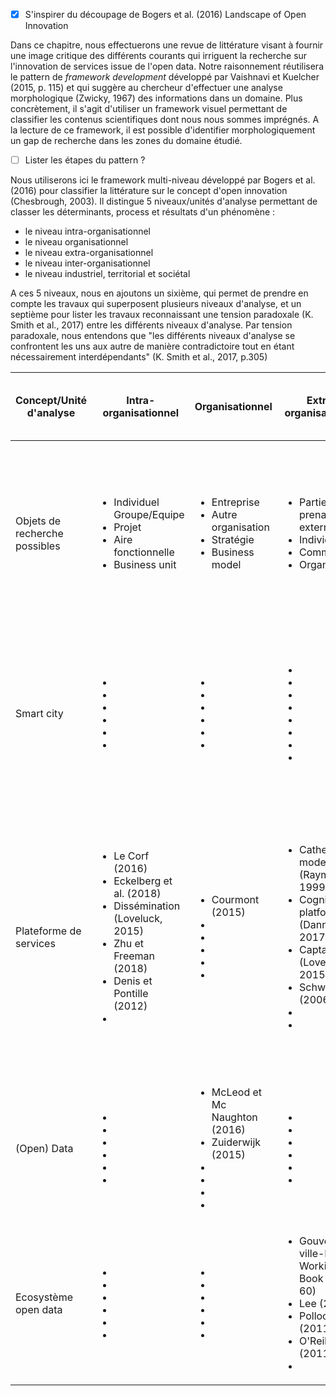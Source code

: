 - [X] S'inspirer du découpage de Bogers et al. (2016) Landscape of Open Innovation

Dans ce chapitre, nous effectuerons une revue de littérature visant à fournir une image critique des différents courants qui irriguent la recherche sur l'innovation de services issue de l'open data. Notre raisonnement réutilisera le pattern de *framework development* développé par Vaishnavi et Kuelcher (2015, p. 115) et qui suggère au chercheur d'effectuer une analyse morphologique (Zwicky, 1967) des informations dans un domaine. Plus concrètement, il s'agit d'utiliser un framework visuel permettant de classifier les contenus scientifiques dont nous nous sommes imprégnés. A la lecture de ce framework, il est possible d'identifier morphologiquement un gap de recherche dans les zones du domaine étudié. 
- [ ] Lister les étapes du pattern ?

Nous utiliserons ici le framework multi-niveau développé par Bogers et al. (2016) pour classifier la littérature sur le concept d'open innovation (Chesbrough, 2003). Il distingue 5 niveaux/unités d'analyse permettant de classer les déterminants, process et résultats d'un phénomène : 

- le niveau intra-organisationnel
- le niveau organisationnel
- le niveau extra-organisationnel
- le niveau inter-organisationnel
- le niveau industriel, territorial et sociétal

A ces 5 niveaux, nous en ajoutons un sixième, qui permet de prendre en compte les travaux qui superposent plusieurs niveaux d'analyse, et un septième pour lister les travaux reconnaissant une tension paradoxale (K. Smith et al., 2017) entre les différents niveaux d'analyse. Par tension paradoxale, nous entendons que "les différents niveaux d'analyse se confrontent les uns aux autre de manière contradictoire tout en étant nécessairement interdépendants" (K. Smith et al., 2017, p.305)



<table>
    <thead>
        <tr>
            <th>Concept/Unité d'analyse</th>
            <th>Intra-organisationnel</th>
            <th>Organisationnel</th>
            <th>Extra-organisationnel </th>
            <th>Inter-organisationnel</th>
            <th>Industriel, territorial et sociétal</th>
            <th>Superposition des niveaux d'analyse</th>
            <th>Tension paradoxale entre les niveaux d'analyse</th>
        </tr>
    </thead>
    <tbody>
      <tr>
           <tr>
            <td>Objets de recherche possibles</td>
               <td><ul><li>Individuel</li>Groupe/Equipe<li>Projet</li><li>Aire fonctionnelle</li><li>Business unit</li></ul></td>
            <td><ul><li>Entreprise</li><li>Autre organisation</li><li>Stratégie</li><li>Business model</li></ul></td>
            <td><ul><li>Parties prenantes externes</li><li>Individus</li><li>Communauté</li><li>Organisation</li></ul></td>
            <td><ul><li>Alliance</li><li>Réseau</li><li>Ecosystème</li></ul></td>
            <td><ul><li>Développement d'une industrie</li><li>Différences inter-industrielles</li><li>Régions locales</li><li>Pays</li><li>Institutions supra-étatiques</li><li>Citoyens</li><li>Politique publique</li></ul></td>
            <td>Combinaisons des niveaux précédents</td>
            <td>Niveaux contradictoires et interdépendants</td>
        </tr>
            <td>Smart city</td>
            <td><ul><li></li><li></li><li></li><li></li><li></li><li></li></ul></td>
            <td><ul><li></li><li></li><li></li><li></li><li></li><li></li></ul></td>
            <td><ul><li></li><li></li><li></li><li></li><li></li><li></li><li></li><li></li></ul></td>
            <td><ul><li></li><li></li><li></li><li></li><li> </li><li></li></ul></td>
            <td><ul><li></li><li></li><li></li><li></li><li></li><li></li><li></li></ul></td>
            <td><ul><li>Curry et al. (2015)</li><li></li><li></li><li></li><li></li><li></li><li></li></ul></td>
           <td><ul><li>Masure (2017) - PhD Working Book (1) - p.67-69</li><li></li><li></li><li></li><li></li><li></li><li></li></ul></td>
        </tr>
        <tr>
            <td>Plateforme de services</td>
            <td><ul><li>Le Corf (2016)</li><li>Eckelberg et al. (2018)</li><li>Dissémination (Loveluck, 2015)</li><li>Zhu et Freeman (2018)</li><li>Denis et Pontille (2012)</li><li></li></ul></td>
            <td><ul><li>Courmont (2015)</li><li></li><li></li><li></li><li></li><li></li></ul></td>
            <td><ul><li>Cathedral model (Raymond, 1999)</li><li>Cognitivist platform (Danneels, 2017)</li><li>Captation (Loveluck, 2015)</li><li>Schweik (2006)</li><li> </li><li></li></ul></td>
            <td><ul><li>Bourcier (2013)</li><li></li><li></li><li></li><li> </li><li></li></ul></td>
            <td><ul><li>IRM (2015)</li><li>Ojo et al. (2015)</li><li>Carrara et al.(2015)</li><li></li><li> </li><li></li></ul></td>
            <td><ul><li>Connectionist platform (Danneels, 2017)</li><li>Jetzek et al.(2014) OGD data-driven innovation mechanisms</li><li></li><li></li><li> </li><li></li></ul></td>
            <td><ul><li>Peixoto (2007)</li><li>Villum (2014)</li><li>Attour et Rallet (2014)</li><li>Bazaar model (Raymond, 1999)</li><li>Aupoietic platofrm (Dannels, 2017)</li><li>Auto-institution (Loveluck, 2015)</li><li></li></ul></td>
        </tr>
        <tr>
            <td>(Open) Data</td>
            <td><ul><li></li><li></li><li></li><li></li><li></li><li></li></ul></td>
            <td><ul><li>McLeod et Mc Naughton (2016)</li><li>Zuiderwijk (2015)</li><li></li><li></li><li></li><li></li></ul></td>
            <td><ul><li></li><li></li><li></li><li></li><li> </li><li></li></ul></td>
            <td><ul><li></li><li></li><li></li><li></li><li> </li><li></li></ul></td>
            <td><ul><li>Ruppert (2012)</li><li>Denis et Goeta (2013)</li><li>Goeta (2016)</li><li>Flyverbom et Murray (2018)</li><li>Dawes et al. (2016)</li><li></li></ul></td>
            <td><ul><li>Ojo et al. (2015)</li><li></li><li></li><li></li><li> </li><li></li></ul></td>
            <td><ul><li>Yu (2016) - PhD Working Book (1)/p.43-46</li><li></li><li></li><li></li><li> </li><li></li></ul></td>
        </tr>
        <tr>
            <td>Ecosystème open data</td>
            <td><ul><li></li><li></li><li></li><li></li><li></li><li></li></ul></td>
            <td><ul><li></li><li></li><li></li><li></li><li></li><li></li></ul></td>
    <td><ul><li>Gouvernance ville-PhD Working Book (p.59-60)</li><li>Lee (2014)</li><li>Pollock (2011)</li><li>O'Reilly (2011)</li><li> </li></ul></td>
            <td><ul><li>McLeod et Mc Naughton (2016)</li><li></li><li></li><li></li><li> </li><li></li></ul></td>
            <td><ul><li></li><li></li><li></li><li></li><li> </li><li></li></ul></td>
            <td><ul><li>Welle Donker et van Loenen (2017)</li><li>Dawes et al. (2016)</li><li></li><li></li><li> </li><li></li></ul></td>
            <td><ul><li>Harrison et al. (2012)</li><li></li><li></li><li></li><li> </li><li></li></ul></td>
        </tr>

   
</table>


